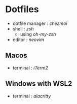 # Dotfiles

- dotfile manager : _chezmoi_
- shell : _zsh_
    - using _oh-my-zsh_
- editor : _neovim_

## Macos

- terminal : _iTerm2_

## Windows with WSL2

- terminal : _alacritty_
